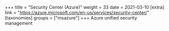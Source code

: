 +++
title = "Security Center (Azure)"
weight = 33
date = 2021-03-10
[extra]
link = "https://azure.microsoft.com/en-us/services/security-center/"
[taxonomies]
groups = ["msazure"]
+++
Azure unified security management

